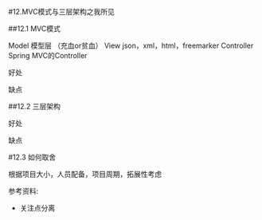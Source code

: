 #12.MVC模式与三层架构之我所见

##12.1 MVC模式

 Model 模型层  （充血or贫血）
 View json，xml，html，freemarker
 Controller Spring MVC的Controller

 好处
 
 缺点
 

##12.2 三层架构
 
 好处
 
 缺点
 

#12.3 如何取舍

 根据项目大小，人员配备，项目周期，拓展性考虑
 

参考资料:
 
 * 关注点分离
